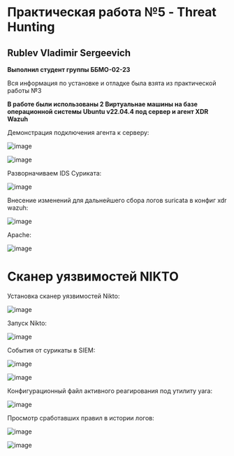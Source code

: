 # Практическая работа №5 - Threat Hunting
## Rublev Vladimir Sergeevich
**Выполнил студент группы ББМО-02-23**

Вся информация по установке и отладке была взята из практической работы №3

**В работе были использованы 2 Виртуальнае машины на базе операционной системы Ubuntu v22.04.4 под сервер и агент XDR Wazuh**

Демонстрация подключения агента к серверу:

![image](https://github.com/vladimirrublev/sssl5/blob/main/screenshot/1.jpeg)

![image](https://github.com/vladimirrublev/sssl5/blob/main/screenshot/2.jpg)

Разворначиваем IDS Суриката:

![image](https://github.com/vladimirrublev/sssl5/blob/main/screenshot/3.jpg)

Внесение изменений для дальнейшего сбора логов suricata в конфиг xdr wazuh:

![image](https://github.com/vladimirrublev/sssl5/blob/main/screenshot/4%201.png)

 Apache:

![image](https://github.com/vladimirrublev/sssl5/blob/main/screenshot/5%201.png)

# Сканер уязвимостей NIKTO

Установка сканер уязвимостей Nikto:

![image](https://github.com/vladimirrublev/sssl5/blob/main/screenshot/5.jpg)

Запуск Nikto:

![image](https://github.com/vladimirrublev/sssl5/blob/main/screenshot/7.png)

События от сурикаты в SIEM:

![image](https://github.com/vladimirrublev/sssl5/blob/main/screenshot/8.png)

![image](https://github.com/vladimirrublev/sssl5/blob/main/screenshot/9.png)


Конфигурационный файл активного реагирования под утилиту yara:

![image](https://github.com/vladimirrublev/sssl5/blob/main/screenshot/11.png)

Просмотр сработавших правил в истории логов:

![image](https://github.com/vladimirrublev/sssl5/blob/main/screenshot/12.png)

![image](https://github.com/vladimirrublev/sssl5/blob/main/screenshot/12%201.png)
